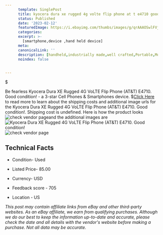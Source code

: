 ```yaml
---
      template: SinglePost
      title: kyocera dura xe rugged 4g volte flip phone at t e4710 good condition 
      status: Published
      date: '2023-02-12'
      featuredImage: https://i.ebayimg.com/thumbs/images/g/qrAAAOSwlFVj4rBd/s-l225.jpg
      categories: 
      excerpt: >-
        [smartphone,device ,hand held device]
      meta:
      canonicalLink: ''
      description: [handheld,industrially made,well crafted,Portable,Mobile,Compact,Convenient,Lightweight,Maneuverable,Man-portable,Miniature,Carriable,Hand-held,Light,Holdable,Transportable,Mobile device,Pocket-sized,On-the-go,Wireless,Cordless,Compact size,Convenient size, smartphone,device ,hand held device]
      noindex: false
      
        
---
```

$

Be fearless Kyocera Dura XE Rugged 4G VoLTE Flip Phone (AT&T) E4710. Good condition! - a 3-star Cell Phones & Smartphones device.
$[Click Here](https://www.ebay.com/itm/175604140860?hash=item28e2d28b3c%3Ag%3AqrAAAOSwlFVj4rBd&mkevt=1&mkcid=1&mkrid=711-53200-19255-0&campid=%253CePNCampaignId%253E&customid=%253CreferenceId%253E&toolid=10049) to read more to learn about the shipping costs and additional image urls for the Kyocera Dura XE Rugged 4G VoLTE Flip Phone (AT&T) E4710. Good condition!. Shipping cost is undefined. Here is how the product looks ![check vendor page](https://i.ebayimg.com/thumbs/images/g/qrAAAOSwlFVj4rBd/s-l225.jpg)and the additional images are![Kyocera Dura XE Rugged 4G VoLTE Flip Phone (AT&T) E4710. Good condition!](https://i.ebayimg.com/images/g/qrAAAOSwlFVj4rBd/s-l640.jpg)![check vendor page](https://origin-galleryplus.ebayimg.com/ws/web/175604140860_2_0_1/225x225.jpg,https://origin-galleryplus.ebayimg.com/ws/web/175604140860_3_0_1/225x225.jpg,https://origin-galleryplus.ebayimg.com/ws/web/175604140860_4_0_1/225x225.jpg)



 ## Technical Facts 



     
      

 - Condition- Used 


      

 - Listed Price- 85.00 


      

 - Currency- USD 


      

 - Feedback score - 705 


      

 - Location - US 


      
      

 *_This post may contain affiliate links from eBay and other third-party websites. As an eBay affiliate, we earn from qualifying purchases. Although we do our best to keep the information up-to-date and accurate, please check the date and all details with the vendor's website before making a purchase. Not all data may be accurate._*






